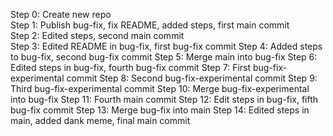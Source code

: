 Step 0: Create new repo<br>
Step 1: Publish bug-fix, fix README, added steps, first main commit<br>
Step 2: Edited steps, second main commit<br>
Step 3: Edited README in bug-fix, first bug-fix commit
Step 4: Added steps to bug-fix, second bug-fix commit
Step 5: Merge main into bug-fix
Step 6: Edited steps in bug-fix, fourth bug-fix commit
Step 7: First bug-fix-experimental commit
Step 8: Second bug-fix-experimental commit
Step 9: Third bug-fix-experimental commit
Step 10: Merge bug-fix-experimental into bug-fix
Step 11: Fourth main commit
Step 12: Edit steps in bug-fix, fifth bug-fix commit
Step 13: Merge bug-fix into main
Step 14: Edited steps in main, added dank meme, final main commit
